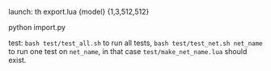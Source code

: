 launch:
th export.lua {model} {1,3,512,512}

python import.py

test:
`bash test/test_all.sh` to run all tests, `bash test/test_net.sh net_name` to run one test on `net_name`, in that case `test/make_net_name.lua` should exist.
